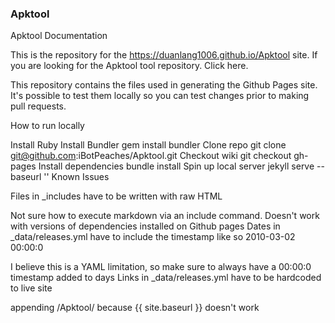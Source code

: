 ### Apktool
Apktool Documentation

This is the repository for the https://duanlang1006.github.io/Apktool site. If you are looking for the Apktool tool repository. Click here.

This repository contains the files used in generating the Github Pages site. It's possible to test them locally so you can test changes prior to making pull requests.

How to run locally

Install Ruby
Install Bundler gem install bundler
Clone repo git clone git@github.com:iBotPeaches/Apktool.git
Checkout wiki git checkout gh-pages
Install dependencies bundle install
Spin up local server jekyll serve --baseurl ''
Known Issues

Files in _includes have to be written with raw HTML

Not sure how to execute markdown via an include command. Doesn't work with versions of dependencies installed on Github pages
Dates in _data/releases.yml have to include the timestamp like so 2010-03-02 00:00:0

I believe this is a YAML limitation, so make sure to always have a 00:00:0 timestamp added to days
Links in _data/releases.yml have to be hardcoded to live site

appending /Apktool/ because {{ site.baseurl }} doesn't work
